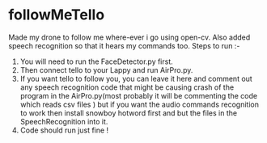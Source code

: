 # followMeTello
Made my drone to follow me where-ever i go using open-cv. Also added speech recognition so that it hears my commands too.
Steps to run :-
1) You will need to run the FaceDetector.py first.
2) Then connect tello to your Lappy and run AirPro.py.
3) If you want tello to follow you, you can leave it here and comment out any speech recognition code that might be causing           crash of the program in the AirPro.py(most probably it will be commenting the code which reads csv files ) but if you want the audio commands recognition to work then install snowboy hotword first and but the files in the SpeechRecognition into it.
4) Code should run just fine !
